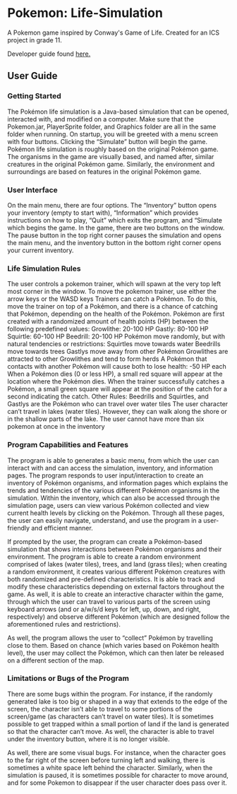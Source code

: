 # Pokemon: Life-Simulation
 A Pokemon game inspired by Conway's Game of Life. Created for an ICS project in grade 11.
 
 Developer guide found [here.](https://docs.google.com/document/d/1_vzKa1IXUmjHE51Q5V_yHW4ps7rV7HLbjJ6k8_2RCOo/edit?usp=sharing)

## User Guide

### Getting Started
The Pokémon life simulation is a Java-based simulation that can be opened, interacted with, and modified on a computer. Make sure that the Pokemon.jar, PlayerSprite folder, and Graphics folder are all in the same folder when running.
On startup, you will be greeted with a menu screen with four buttons. Clicking the “Simulate” button will begin the game. 
Pokémon life simulation is roughly based on the original Pokémon game. The organisms in the game are visually based, and named after, similar creatures in the original Pokémon game. Similarly, the environment and surroundings are based on features in the original Pokémon game.

### User Interface
On the main menu, there are four options. The “Inventory” button opens your inventory (empty to start with), “Information” which provides instructions on how to play, “Quit” which exits the program, and “Simulate which begins the game.
In the game, there are two buttons on the window. The pause button in the top right corner pauses the simulation and opens the main menu, and the inventory button in the bottom right corner opens your current inventory. 

### Life Simulation Rules
The user controls a pokemon trainer, which will spawn at the very top left most corner in the window. 
To move the pokemon trainer, use either the arrow keys or the WASD keys
Trainers can catch a Pokémon. To do this, move the trainer on top of a Pokémon, and there is a chance of catching that Pokémon, depending on the health of the Pokémon. 
Pokémon are first created with a randomized amount of health points (HP) between the following predefined values:
Growlithe: 20-100 HP
Gastly: 80-100 HP
Squirtle: 60-100 HP
Beedrill: 20-100 HP
Pokémon move randomly, but with natural tendencies or restrictions:
Squirtles move towards water
Beedrills move towards trees
Gastlys move away from other Pokémon
Growlithes are attracted to other Growlithes and tend to form herds
A Pokémon that contacts with another Pokémon will cause both to lose health:
-50 HP each
When a Pokémon dies (0 or less HP), a small red square will appear at the location where the Pokémon dies. 
When the trainer successfully catches a Pokémon, a small green square will appear at the position of the catch for a second indicating the catch.
Other Rules:
Beedrills and Squirtles, and Gastlys are the Pokémon who can travel over water tiles
The user character can’t travel in lakes (water tiles). However, they can walk along the shore or in the shallow parts of the lake.
The user cannot have more than six pokemon at once in the inventory

### Program Capabilities and Features
The program is able to generates a basic menu, from which the user can interact with and can access the simulation, inventory, and information pages. The program responds to user input/interaction to create an inventory of Pokémon organisms, and information pages which explains the trends and tendencies of the various different Pokémon organisms in the simulation. Within the inventory, which can also be accessed through the simulation page, users can view various Pokémon collected and view current health levels by clicking on the Pokémon. Through all these pages, the user can easily navigate, understand, and use the program in a user-friendly and efficient manner.

If prompted by the user, the program can create a Pokémon-based simulation that shows interactions between Pokémon organisms and their environment. The program is able to create a random environment comprised of lakes (water tiles), trees, and land (grass tiles); when creating a random environment, it creates various different Pokémon creatures with both randomized and pre-defined characteristics. It is able to track and modify these characteristics depending on external factors throughout the game. As well, it is able to create an interactive character within the game, through which the user can travel to various parts of the screen using keyboard arrows (and or a/w/s/d keys for left, up, down, and right, respectively) and observe different Pokémon (which are designed follow the aforementioned rules and restrictions).

As well, the program allows the user to “collect” Pokémon by travelling close to them. Based on chance (which varies based on Pokémon health level), the user may collect the Pokémon, which can then later be released on a different section of the map.

### Limitations or Bugs of the Program
There are some bugs within the program. For instance, if the randomly generated lake is too big or shaped in a way that extends to the edge of the screen, the character isn’t able to travel to some portions of the screen/game (as characters can’t travel on water tiles). It is sometimes possible to get trapped within a small portion of land if the land is generated so that the character can’t move. As well, the character is able to travel under the inventory button, where it is no longer visible.

As well, there are some visual bugs. For instance, when the character goes to the far right of the screen before turning left and walking, there is sometimes a white space left behind the character. Similarly, when the simulation is paused, it is sometimes possible for character to move around, and for some Pokemon to disappear if the user character does pass over it.
